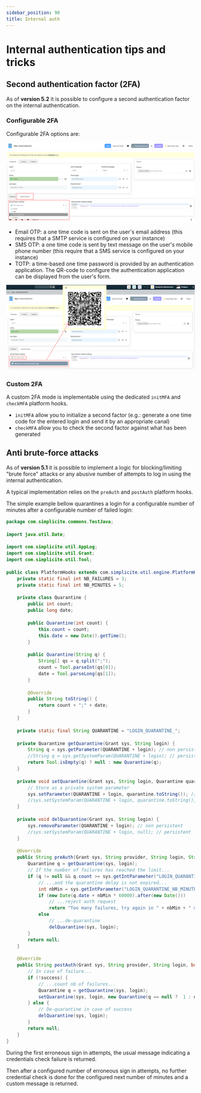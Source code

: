 ```yaml
---
sidebar_position: 90
title: Internal auth
---
```


Internal authentication tips and tricks
=======================================

Second authentication factor (2FA)
----------------------------------

As of **version 5.2** it is possible to configure a second authentication factor
on the internal authentication.

### Configurable 2FA

Configurable 2FA options are:

![](img/internal-auth/mfa-config.png)

- Email OTP: a one time code is sent on the user's email address (this requires that a SMTP service is configured on your instance)
- SMS OTP: a one time code is sent by text message on the user's mobile phone number (this require that a SMS service is configured on your instance)
- TOTP: a time-based one time password is provided by an authentication application. The QR-code to configure the authentication application can be displayed from the user's form.

![](img/internal-auth/mfa-qrcode.png)

### Custom 2FA

A custom 2FA mode is implementable using the dedicated `initMFA` and `checkMFA` platform hooks.

- `initMFA` allow you to initialize a second factor (e.g.: generate a one time code for the entered login and send it by an appropriate canal)
- `checkMFA` allow you to check the second factor against what has been generated

Anti brute-force attacks
------------------------

As of **version 5.1** it is possible to implement a logic for blocking/limiting "brute force" attacks
or any abusive number of attempts to log in using the internal authentication.

A typical implementation relies on the `preAuth` and `postAuth` platform hooks.

The simple example bellow quarantines a login for a configurable number of minutes after
a configurable number of failed login:

```java
package com.simplicite.commons.TestJava;

import java.util.Date;

import com.simplicite.util.AppLog;
import com.simplicite.util.Grant;
import com.simplicite.util.Tool;

public class PlatformHooks extends com.simplicite.util.engine.PlatformHooksInterface {
	private static final int NB_FAILURES = 3;
	private static final int NB_MINUTES = 5;
	
	private class Quarantine {
		public int count;
		public long date;

		public Quarantine(int count) {
			this.count = count;
			this.date = new Date().getTime();
		}
		
		public Quarantine(String q) {
			String[] qs = q.split(";");
			count = Tool.parseInt(qs[0]);
			date = Tool.parseLong(qs[1]);
		}
		
		@Override
		public String toString() {
			return count + ";" + date;
		}
	}

	private static final String QUARANTINE = "LOGIN_QUARANTINE_";

	private Quarantine getQuarantine(Grant sys, String login) {
		String q = sys.getParameter(QUARANTINE + login); // non persistent
		//String q = sys.getSystemParam(QUARANTINE + login); // persistent
		return Tool.isEmpty(q) ? null : new Quarantine(q);
	}

	private void setQuarantine(Grant sys, String login, Quarantine quarantine) {
		// Store as a private system parameter
		sys.setParameter(QUARANTINE + login, quarantine.toString()); // non persistent
		//sys.setSystemParam(QUARANTINE + login, quarantine.toString(), true, false, false); // persistent
	}

	private void delQuarantine(Grant sys, String login) {
		sys.removeParameter(QUARANTINE + login); // non persistent
		//sys.setSystemParam(QUARANTINE + login, null); // persistent
	}

	@Override
	public String preAuth(Grant sys, String provider, String login, String password) {
		Quarantine q = getQuarantine(sys, login);
		// If the number of failures has reached the limit...
		if (q != null && q.count >= sys.getIntParameter("LOGIN_QUARANTINE_NB_FAILURES", NB_FAILURES)) {
			// ...and the quarantine delay is not expired...
			int nbMin = sys.getIntParameter("LOGIN_QUARANTINE_NB_MINUTES", NB_MINUTES);
			if (new Date(q.date + nbMin * 60000).after(new Date()))
				// ...reject auth request
				return "Too many failures, try again in " + nbMin + " minutes";
			else
				// ...de-quarantine
				delQuarantine(sys, login);
		}	
		return null;
	}

	@Override
	public String postAuth(Grant sys, String provider, String login, boolean success) {
		// In case of failure...
		if (!success) {
			// ...count nb of failures...
			Quarantine q = getQuarantine(sys, login);
			setQuarantine(sys, login, new Quarantine(q == null ?  1 : q.count + 1));
		} else {
			// De-quarantine in case of success
			delQuarantine(sys, login);
		}
		return null;
	}
}
```

During the first erroneous sign in attempts, the usual message indicating a
credentials check failure is returned.

Then after a configured number of erroneous sign in attempts, no further credential
check is done for the configured next number of minutes and a custom message is returned.
